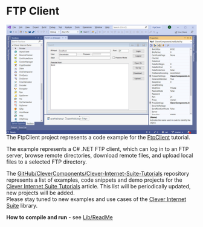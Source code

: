 # FTP Client

<img align="left" src="FtpClient.jpg"/>

The FtpClient project represents a code example for the [FtpClient](https://www.clevercomponents.com/portal/kb/a144/ftpclient-for-_net.aspx) tutorial.

The example represents a C# .NET FTP client, which can log in to an FTP server, browse remote directories, download remote files, and upload local files to a selected FTP directory.   

The [GitHub/CleverComponents/Clever-Internet-Suite-Tutorials](https://github.com/CleverComponents/Clever-Internet-Suite-Tutorials) repository represents a list of examples, code snippets and demo projects for the [Clever Internet Suite Tutorials](https://www.clevercomponents.com/articles/article035/) article. This list will be periodically updated, new projects will be added.   
Please stay tuned to new examples and use cases of the [Clever Internet Suite](https://www.clevercomponents.com/products/inetsuite/) library.

**How to compile and run** - see [Lib/ReadMe](./Lib/ReadMe.md)   
